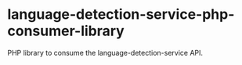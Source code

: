 # language-detection-service-php-consumer-library
PHP library to consume the language-detection-service API.
